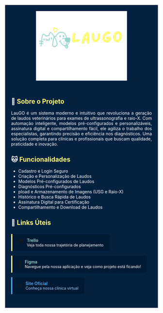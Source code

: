 <div style="background-color: #022240; color: white; padding: 20px 0; border-radius: 0;">
  <div align="center">
    <img src="./assets-imgs/logo-laugo.png" alt="LAUGO" width="300"/>
  </div>
</div>

<div style="background-color: #022240; color: white; padding: 20px; border-radius: 0; margin-top: -16px;">

## 🐶 <span style="color: #FFFD74;">Sobre o Projeto</span>
<p style="text-align: justify;">LauGO é um sistema moderno e intuitivo que revoluciona a geração de laudos veterinários para exames de ultrassonografia e raio-X. Com automação inteligente, modelos pré-configurados e personalizáveis, assinatura digital e compartilhamento fácil, ele agiliza o trabalho dos especialistas, garantindo precisão e eficiência nos diagnósticos. Uma solução completa para clínicas e profissionais que buscam qualidade, praticidade e inovação.</p>

## 🐱 <span style="color: #FFFD74;">Funcionalidades
- Cadastro e Login Seguro
- Criação e Personalização de Laudos
- Modelos Pré-configurados de Laudos
- Diagnósticos Pré-configurados
- pload e Armazenamento de Imagens (USG e Raio-X)
- Histórico e Busca Rápida de Laudos
- Assinatura Digital para Certificação
- Compartilhamento e Download de Laudos


## 🐹 <span style="color: #FFFD74;">Links Úteis
<div style="display: flex; flex-wrap: wrap; gap: 15px; margin: 25px 0;">

<a href="https://trello.com/b/IUtaF52f/projeto-veterin%C3%A1rio" style="text-decoration: none;">
  <div style="background: #011a33; border-left: 4px solid #FFFD74; padding: 12px 20px; border-radius: 0 8px 8px 0; transition: all 0.3s ease;" onmouseover="this.style.transform='translateY(-3px)'; this.style.boxShadow='0 4px 8px rgba(0,0,0,0.2)';" onmouseout="this.style.transform='none'; this.style.boxShadow='none';">
    <div style="display: flex; align-items: center; gap: 10px;">
      <span style="font-size: 1.2em;">📚</span>
      <div>
        <div style="font-weight: 600; color: #96D3CC;">Trello</div>
        <div style="font-size: 0.9em; color: #FFFFFF;">Veja toda nossa trajetória de planejamento</div>
      </div>
    </div>
  </div>
</a>

<a href="https://www.figma.com/proto/minaFnN64nLJ4tbQGkIPlB/Veterinário?node-id=2-2&t=jXkJhusJ3tPVmlGN-0&scaling=min-zoom&content-scaling=fixed&page-id=0%3A1&starting-point-node-id=2%3A2" style="text-decoration: none;">
  <div style="background: #011a33; border-left: 4px solid #FFFD74; padding: 12px 20px; border-radius: 0 8px 8px 0; transition: all 0.3s ease;" onmouseover="this.style.transform='translateY(-3px)'; this.style.boxShadow='0 4px 8px rgba(0,0,0,0.2)';" onmouseout="this.style.transform='none'; this.style.boxShadow='none';">
    <div style="display: flex; align-items: center; gap: 10px;">
      <span style="font-size: 1.2em;">🎨</span>
      <div>
        <div style="font-weight: 600; color: #96D3CC;">Figma</div>
        <div style="font-size: 0.9em; color: #FFFFFF;">Navegue pela nossa aplicação e veja como projeto está ficando!</div>
      </div>
    </div>
  </div>
</a>

<a href="https://link-para-site.com" style="text-decoration: none;">
  <div style="background: #011a33; border-left: 4px solid #4dabf7; padding: 12px 20px; border-radius: 0 8px 8px 0; transition: all 0.3s ease;" onmouseover="this.style.transform='translateY(-3px)'; this.style.boxShadow='0 4px 8px rgba(0,0,0,0.2)';" onmouseout="this.style.transform='none'; this.style.boxShadow='none';">
    <div style="display: flex; align-items: center; gap: 10px;">
      <span style="font-size: 1.2em;">🌐</span>
      <div>
        <div style="font-weight: 600; color: #4dabf7;">Site Oficial</div>
        <div style="font-size: 0.9em; color: #a0d6ff;">Conheça nossa clínica virtual</div>
      </div>
    </div>
  </div>
</a>

</div>

</div>